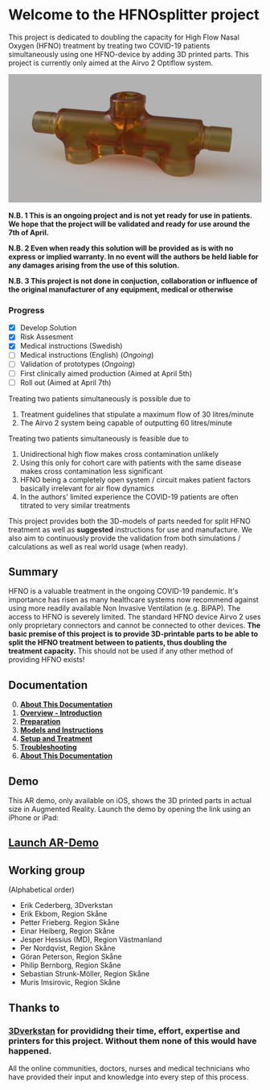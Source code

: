 # Welcome to the HFNOsplitter project

This project is dedicated to doubling the capacity for High Flow Nasal Oxygen (HFNO) treatment by treating two COVID-19 patients simultaneously using one HFNO-device by adding 3D printed parts.
This project is currently only aimed at the Airvo 2 Optiflow system.

![Render of T-Shaped Connector](Meta/T-Front.png 'Render of T-Shaped Connector')

**N.B. 1 This is an ongoing project and is not yet ready for use in patients.
We hope that the project will be validated and ready for use around the 7th of April.**

**N.B. 2 Even when ready this solution will be provided as is with no express or implied warranty.
In no event will the authors be held liable for any damages arising from the use of this solution.**

**N.B. 3 This project is not done in conjuction, collaboration or influence of the original manufacturer of any equipment, medical or otherwise**

### Progress

- [x] Develop Solution
- [x] Risk Assesment
- [x] Medical instructions (Swedish)
- [ ] Medical instructions (English) (_Ongoing_)
- [ ] Validation of prototypes (_Ongoing_)
- [ ] First clinically aimed production (Aimed at April 5th)
- [ ] Roll out (Aimed at April 7th)

Treating two patients simultaneously is possible due to

1. Treatment guidelines that stipulate a maximum flow of 30 litres/minute
2. The Airvo 2 system being capable of outputting 60 litres/minute

Treating two patients simultaneously is feasible due to

1. Unidirectional high flow makes cross contamination unlikely
2. Using this only for cohort care with patients with the same disease makes cross contamination less significant
3. HFNO being a completely open system / circuit makes patient factors basically irrelevant for air flow dynamics
4. In the authors' limited experience the COVID-19 patients are often titrated to very similar treatments

This project provides both the 3D-models of parts needed for split HFNO treatment as well as **suggested** instructions for use and manufacture. We also aim to continuously provide the validation from both simulations / calculations as well as real world usage (when ready).

## Summary

HFNO is a valuable treatment in the ongoing COVID-19 pandemic. It's importance has risen as many healthcare systems now recommend against using more readily available Non Invasive Ventilation (e.g. BiPAP). The access to HFNO is severely limited. The standard HFNO device Airvo 2 uses only proprietary connectors and cannot be connected to other devices.
**The basic premise of this project is to provide 3D-printable parts to be able to split the HFNO treatment between to patients, thus doubling the treatment capacity.** This should not be used if any other method of providing HFNO exists!

## Documentation

0. [**About This Documentation**](Documentation/en/00%20About%20This%20Documentation.md)
1. [**Overview - Introduction**](Documentation/en/01%20Overview%20-%20Introduction.md)
1. [**Preparation**](Documentation/en/02%20Preparation.md)
1. [**Models and Instructions**](Documentation/en/03%20Models%20and%20Instructions.md)
1. [**Setup and Treatment**](Documentation/en/04%20Setup%20and%20Treatment.md)
1. [**Troubleshooting**](Documentation/en/05%20Troubleshooting.md)
1. [**About This Documentation**](Documentation/en/06%20Hygiene.md)

## Demo

This AR demo, only available on iOS, shows the 3D printed parts in actual size in Augmented Reality. Launch the demo by opening the link using an iPhone or iPad:

## [Launch AR-Demo](https://github.com/hessius/HFNOsplitter/blob/master/Meta/Complete%20Set%20-%20Orientation.usdz?raw=true)

## Working group

(Alphabetical order)

- Erik Cederberg, 3Dverkstan
- Erik Ekbom, Region Skåne
- Petter Frieberg. Region Skåne
- Einar Heiberg, Region Skåne
- Jesper Hessius (MD), Region Västmanland
- Per Nordqvist, Region Skåne
- Göran Peterson, Region Skåne
- Philip Bernborg, Region Skåne
- Sebastian Strunk-Möller, Region Skåne
- Muris Imsirovic, Region Skåne

## Thanks to

### [3Dverkstan](http://3dverkstan.se) for provididng their time, effort, expertise and printers for this project. Without them none of this would have happened.

All the online communities, doctors, nurses and medical technicians who have provided their input and knowledge into every step of this process.

